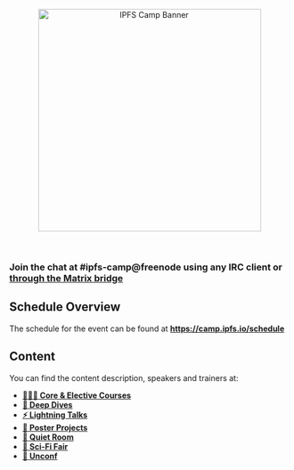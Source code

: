 <p align="center">
  <a href="https://camp.ipfs.io">
    <img src="https://gateway.ipfs.io/ipfs/QmfWNnayqgzFKP3Lf4Ganka5fxjwitVHD7fPgsL7qnR2As" alt="IPFS Camp Banner" width="400" />
  </a>
</p>
<br/>

### Join the chat at #ipfs-camp@freenode using any IRC client or [through the Matrix bridge](https://riot.im/app/#/room/#freenode_#ipfs-camp:matrix.org)

## Schedule Overview

The schedule for the event can be found at **https://camp.ipfs.io/schedule**

## Content

You can find the content description, speakers and trainers at:

- **[👩🏽‍🏫 Core & Elective Courses](CORE_AND_ELECTIVE_COURSES)**
- **[🐋 Deep Dives](DEEP_DIVES)**
- **[⚡️ Lightning Talks](LIGHTNING_TALKS)**
- **[📃 Poster Projects](POSTER_PROJECTS)**
- **[🐚 Quiet Room](QUIET_ROOM)**
- **[🧬 Sci-Fi Fair](SCI-FI_FAIR)**
- **[🧩 Unconf](UNCONF)**
